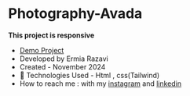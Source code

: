 # Photography-Avada

**This project is responsive**

- [Demo Project](https://ermiarzv.github.io/Photography-Avada/)
- Developed by Ermia Razavi
- Created - November 2024
- 🤖 Technologies Used - Html , css(Tailwind) 
- How to reach me : with my
[instagram](https://www.instagram.com/ermia_razavi.dev) and
[linkedin](https://www.linkedin.com/in/ermia-razavi-a611312a3/)
